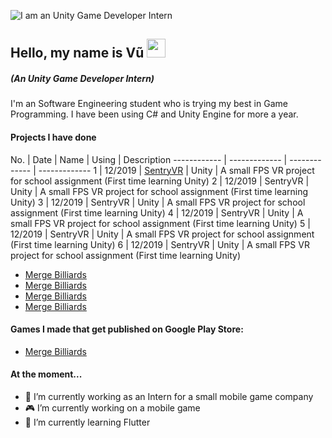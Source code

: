 ![I am an Unity Game Developer Intern](https://i.ibb.co/4tvTGJk/Red-Orange-Abstract-Modern-Shapes-General-Twitch-Banner.png)


## Hello, my name is Vũ <img src="https://raw.githubusercontent.com/MartinHeinz/MartinHeinz/master/wave.gif" width="30px">

##### *(An Unity Game Developer Intern)*

I'm an Software Engineering student who is trying my best in Game Programming. I have been using C# and Unity Engine for more a year.

#### Projects I have done
No. | Date | Name | Using | Description
------------ | ------------- | ------------- | -------------
1 | 12/2019 | [SentryVR](https://github.com/trandinhvu13/SentryVR) | Unity | A small FPS VR project for school assignment (First time learning Unity)
2 | 12/2019 | SentryVR | Unity | A small FPS VR project for school assignment (First time learning Unity)
3 | 12/2019 | SentryVR | Unity | A small FPS VR project for school assignment (First time learning Unity)
4 | 12/2019 | SentryVR | Unity | A small FPS VR project for school assignment (First time learning Unity)
5 | 12/2019 | SentryVR | Unity | A small FPS VR project for school assignment (First time learning Unity)
6 | 12/2019 | SentryVR | Unity | A small FPS VR project for school assignment (First time learning Unity)
  * [Merge Billiards](https://github.com/trandinhvu13/Merged-BIlliards)
  * [Merge Billiards](https://play.google.com/store/apps/details?id=com.merge.billard)
  * [Merge Billiards](https://play.google.com/store/apps/details?id=com.merge.billard)
  * [Merge Billiards](https://play.google.com/store/apps/details?id=com.merge.billard)

#### Games I made that get published on Google Play Store:
* [Merge Billiards](https://play.google.com/store/apps/details?id=com.merge.billard)

#### At the moment...
- 🏢 I’m currently working as an Intern for a small mobile game company
- 🎮 I’m currently working on a mobile game 
- 🌱 I’m currently learning Flutter 




